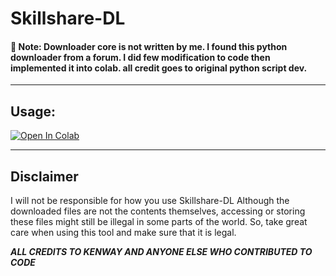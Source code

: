 ﻿# Skillshare-DL

<h4>📝 Note: Downloader core is not written by me. I found this python downloader from a forum. I did few modification to code then implemented it into colab. all credit goes to original python script dev.</h4>

<hr>

## Usage:

<a href="https://colab.research.google.com/github/cloude22/Skillshare-DL/blob/master/Skillshare_DL_%5BKENWAY%5D.ipynb" target="_blank"><img src="https://colab.research.google.com/assets/colab-badge.svg" alt="Open In Colab"/></a>

<hr>

## Disclaimer

I will not be responsible for how you use Skillshare-DL
Although the downloaded files are not the contents themselves, accessing or storing these files might still be illegal in some parts of the world. So, take great care when using this tool and make sure that it is legal.

*******ALL CREDITS TO KENWAY AND ANYONE ELSE WHO CONTRIBUTED TO CODE*******
